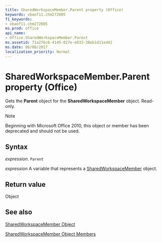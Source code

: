 ```yaml
---
title: SharedWorkspaceMember.Parent property (Office)
keywords: vbaof11.chm272005
f1_keywords:
- vbaof11.chm272005
ms.prod: office
api_name:
- Office.SharedWorkspaceMember.Parent
ms.assetid: 71a276c6-4145-827e-e033-38eb1d11ed42
ms.date: 06/08/2017
localization_priority: Normal
---
```



# SharedWorkspaceMember.Parent property (Office)

Gets the  **Parent** object for the **SharedWorkspaceMember** object. Read-only.

> [!NOTE] 
> Beginning with Microsoft Office 2010, this object or member has been deprecated and should not be used.


## Syntax

_expression_. `Parent`

_expression_ A variable that represents a [SharedWorkspaceMember](Office.SharedWorkspaceMember.md) object.


## Return value

Object


## See also


[SharedWorkspaceMember Object](Office.SharedWorkspaceMember.md)



[SharedWorkspaceMember Object Members](./overview/Library-Reference/sharedworkspacemember-members-office.md)

